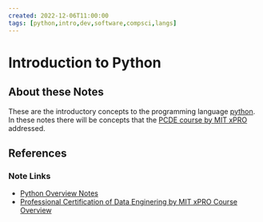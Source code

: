 ```yaml
---
created: 2022-12-06T11:00:00
tags: [python,intro,dev,software,compsci,langs]
---
```

# Introduction to Python

## About these Notes

These are the introductory concepts to the programming language [python][python-overview-zk].
In these notes there will be concepts that
the [PCDE course by MIT xPRO][pcde-overview-zk] addressed.

## References

### Note Links

* [Python Overview Notes][python-overview-zk]
* [Professional Certification of Data Enginering by MIT xPRO Course Overview][pcde-overview-zk]

<!-- Hidden Reference Links Below Here -->
[python-overview-zk]: ./python.md "Python Overview Notes"
[pcde-overview-zk]: ./pcde-course-overview.md "Professional Certification of Data Enginering by MIT xPRO Course Overview"
